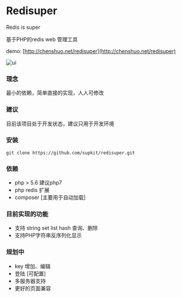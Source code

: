 # Redisuper

Redis is super

基于PHP的redis web 管理工具

demo: [http://chenshuo.net/redisuper](http://chenshuo.net/redisuper)

![ui](http://chenshuo.net/other/ui.png)

### 理念
最小的依赖，简单直接的实现，人人可修改

### 建议
目前该项目处于开发状态，建议只用于开发环境

### 安装

```
git clone https://github.com/supkit/redisuper.git
```

### 依赖
- php > 5.6 建议php7
- php redis 扩展
- composer [主要用于自动加载]

### 目前实现的功能

- 支持 string set list hash 查询、删除
- 支持PHP字符串反序列化显示

### 规划中

- key 增加、编辑
- 登陆 [可配置]
- 多服务器支持
- 更好的页面兼容
